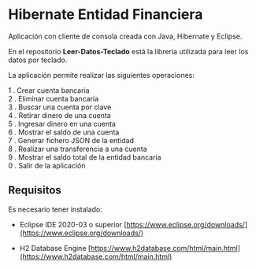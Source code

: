 # Hibernate Entidad Financiera

Aplicación con cliente de consola creada con Java, Hibernate y Eclipse.  

En el repositorio **Leer-Datos-Teclado** está la librería utilizada para leer los datos por teclado.

La aplicación permite realizar las siguientes operaciones:

1 . Crear cuenta bancaria  
2 . Eliminar cuenta bancaria  
3 . Buscar una cuenta por clave  
4 . Retirar dinero de una cuenta  
5 . Ingresar dinero en una cuenta  
6 . Mostrar el saldo de una cuenta   
7 . Generar fichero JSON de la entidad  
8 . Realizar una transferencia a una cuenta  
9 . Mostrar el saldo total de la entidad bancaria  
0 . Salir de la aplicación

## Requisitos

Es necesario tener instalado:

* Eclipse IDE 2020-03 o superior [https://www.eclipse.org/downloads/](https://www.eclipse.org/downloads/)

* H2 Database Engine [https://www.h2database.com/html/main.html](https://www.h2database.com/html/main.html)